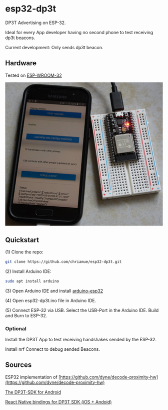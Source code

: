 # esp32-dp3t

DP3T Advertising on ESP-32.

Ideal for every App developer having no second phone to test receiving dp3t beacons.

Current development: Only sends dp3t beacon.

## Hardware

Tested on [ESP-WROOM-32](https://www.espressif.com/en/products/modules/esp-wroom-32/overview)

![esp32 and smartphone](hardware.jpg)

## Quickstart

(1) Clone the repo:

```bash
git clone https://github.com/chriamue/esp32-dp3t.git
```

(2) Install Arduino IDE:

```bash
sudo apt install arduino
```

(3) Open Arduino IDE and install [arduino-esp32](https://github.com/espressif/arduino-esp32/blob/master/docs/arduino-ide/boards_manager.md)

(4) Open esp32-dp3t.ino file in Arduino IDE.

(5) Connect ESP-32 via USB. Select the USB-Port in the Arduino IDE. Build and Burn to ESP-32.

### Optional

Install the DP3T App to test receiving handshakes sended by the ESP-32.

Install nrf Connect to debug sended Beacons.

## Sources

ESP32 implementation of [https://github.com/dyne/decode-proximity-hw](https://github.com/dyne/decode-proximity-hw)

[The DP3T-SDK for Android](https://github.com/DP-3T/dp3t-sdk-android)

[React Native bindings for DP3T SDK (iOS + Andoid)](https://github.com/fmauquie/react-native-dp3t-sdk)
